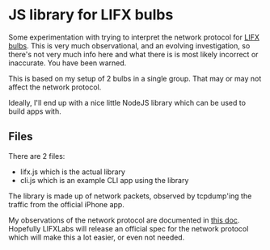 # JS library for LIFX bulbs

Some experimentation with trying to interpret the network protocol for [LIFX
bulbs](http://lifx.co).  This is very much observational, and an evolving
investigation, so there's not very much info here and what there is is most
likely incorrect or inaccurate.  You have been warned.

This is based on my setup of 2 bulbs in a single group.  That may or may not
affect the network protocol.

Ideally, I'll end up with a nice little NodeJS library which can be used to
build apps with.

## Files

There are 2 files:

  * lifx.js which is the actual library
  * cli.js which is an example CLI app using the library

The library is made up of network packets, observed by tcpdump'ing the traffic
from the official iPhone app.

My observations of the network protocol are documented in [this
doc](Protocol.md).  Hopefully LIFXLabs will release an official spec for the
network protocol which will make this a lot easier, or even not needed.

